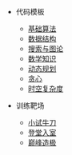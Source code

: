 - 代码模板
    - [基础算法](cpp/01基础算法.md)
    - [数据结构](cpp/02数据结构.md)
    - [搜索与图论](cpp/03搜索与图论.md)
    - [数学知识](cpp/04数学知识.md)
    - [动态规划](cpp/05动态规划.md)
    - [贪心](cpp/06贪心.md)
    - [时空复杂度](cpp/07时空复杂度.md)
    
- 训练靶场
    - [小试牛刀](cpp/小试牛刀.md)
    - [登堂入室](cpp/登堂入室.md)
    - [巅峰造极](cpp/巅峰造极.md)